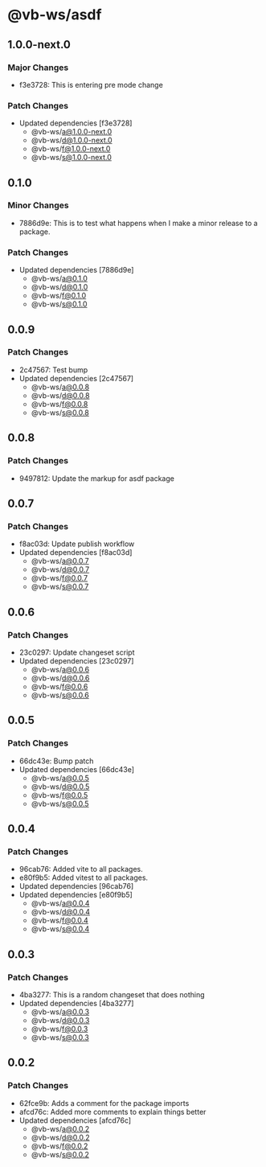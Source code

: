 # @vb-ws/asdf

## 1.0.0-next.0

### Major Changes

- f3e3728: This is entering pre mode change

### Patch Changes

- Updated dependencies [f3e3728]
  - @vb-ws/a@1.0.0-next.0
  - @vb-ws/d@1.0.0-next.0
  - @vb-ws/f@1.0.0-next.0
  - @vb-ws/s@1.0.0-next.0

## 0.1.0

### Minor Changes

- 7886d9e: This is to test what happens when I make a minor release to a package.

### Patch Changes

- Updated dependencies [7886d9e]
  - @vb-ws/a@0.1.0
  - @vb-ws/d@0.1.0
  - @vb-ws/f@0.1.0
  - @vb-ws/s@0.1.0

## 0.0.9

### Patch Changes

- 2c47567: Test bump
- Updated dependencies [2c47567]
  - @vb-ws/a@0.0.8
  - @vb-ws/d@0.0.8
  - @vb-ws/f@0.0.8
  - @vb-ws/s@0.0.8

## 0.0.8

### Patch Changes

- 9497812: Update the markup for asdf package

## 0.0.7

### Patch Changes

- f8ac03d: Update publish workflow
- Updated dependencies [f8ac03d]
  - @vb-ws/a@0.0.7
  - @vb-ws/d@0.0.7
  - @vb-ws/f@0.0.7
  - @vb-ws/s@0.0.7

## 0.0.6

### Patch Changes

- 23c0297: Update changeset script
- Updated dependencies [23c0297]
  - @vb-ws/a@0.0.6
  - @vb-ws/d@0.0.6
  - @vb-ws/f@0.0.6
  - @vb-ws/s@0.0.6

## 0.0.5

### Patch Changes

- 66dc43e: Bump patch
- Updated dependencies [66dc43e]
  - @vb-ws/a@0.0.5
  - @vb-ws/d@0.0.5
  - @vb-ws/f@0.0.5
  - @vb-ws/s@0.0.5

## 0.0.4

### Patch Changes

- 96cab76: Added vite to all packages.
- e80f9b5: Added vitest to all packages.
- Updated dependencies [96cab76]
- Updated dependencies [e80f9b5]
  - @vb-ws/a@0.0.4
  - @vb-ws/d@0.0.4
  - @vb-ws/f@0.0.4
  - @vb-ws/s@0.0.4

## 0.0.3

### Patch Changes

- 4ba3277: This is a random changeset that does nothing
- Updated dependencies [4ba3277]
  - @vb-ws/a@0.0.3
  - @vb-ws/d@0.0.3
  - @vb-ws/f@0.0.3
  - @vb-ws/s@0.0.3

## 0.0.2

### Patch Changes

- 62fce9b: Adds a comment for the package imports
- afcd76c: Added more comments to explain things better
- Updated dependencies [afcd76c]
  - @vb-ws/a@0.0.2
  - @vb-ws/d@0.0.2
  - @vb-ws/f@0.0.2
  - @vb-ws/s@0.0.2
